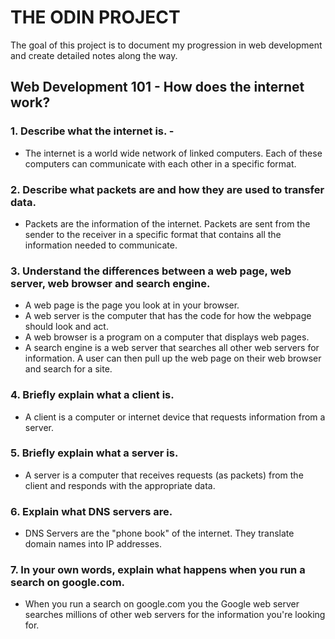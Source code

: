 # THE ODIN PROJECT 

 The goal of this project is to document my progression in web development and create detailed notes along the way.


## Web Development 101 - How does the internet work?

### 1. Describe what the internet is. - 
- The internet is a world wide network of linked computers. Each of these computers can communicate with each other in a specific format.

### 2. Describe what packets are and how they are used to transfer data.
- Packets are the information of the internet. Packets are sent from the sender to the receiver in a specific format that contains all the information needed to communicate.

### 3. Understand the differences between a web page, web server, web browser and search engine.
- A web page is the page you look at in your browser.
- A web server is the computer that has the code for how the webpage should look and act.
- A web browser is a program on a computer that displays web pages.
- A search engine is a web server that searches all other web servers for information. A user can then pull up the web page on their web browser and search for a site.

### 4. Briefly explain what a client is.
 - A client is a computer or internet device that requests information from a server.

### 5. Briefly explain what a server is.
- A server is a computer that receives requests (as packets) from the client and responds with the appropriate data.

### 6. Explain what DNS servers are.
- DNS Servers are the "phone book" of the internet. They translate domain names into IP addresses.

### 7. In your own words, explain what happens when you run a search on google.com.
-  When you run a search on google.com you the Google web server searches millions of other web servers for the information you're looking for.